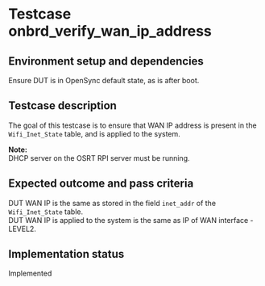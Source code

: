 # Testcase onbrd_verify_wan_ip_address

## Environment setup and dependencies

Ensure DUT is in OpenSync default state, as is after boot.

## Testcase description

The goal of this testcase is to ensure that WAN IP address is present in the `Wifi_Inet_State` table, and is applied to
the system.

**Note:**\
DHCP server on the OSRT RPI server must be running.

## Expected outcome and pass criteria

DUT WAN IP is the same as stored in the field `inet_addr` of the `Wifi_Inet_State` table.\
DUT WAN IP is applied to the
system is the same as IP of WAN interface - LEVEL2.

## Implementation status

Implemented
